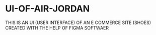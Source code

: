 # UI-OF-AIR-JORDAN
THIS IS AN UI (USER INTERFACE) OF AN E COMMERCE SITE (SHOES) CREATED WITH THE HELP OF FIGMA SOFTWAER
